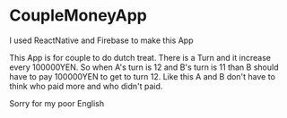 # CoupleMoneyApp

I used ReactNative and Firebase to make this App

This App is for couple to do dutch treat. 
There is a Turn and it increase every 100000YEN.
So when A's turn is 12 and B's turn is 11 than B should have to pay 100000YEN to get to turn 12. 
Like this A and B don't have to think who paid more and who didn't paid. 

Sorry for my poor English
